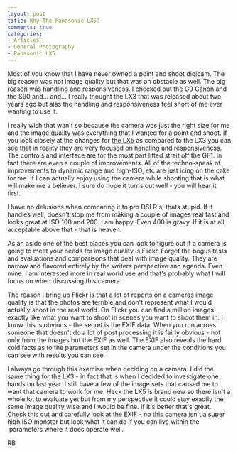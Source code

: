 ```yaml
---
layout: post
title: Why The Panasonic LX5?
comments: true
categories:
- Articles
- General Photography
- Panasonic LX5
---
```

Most of you know that I have never owned a point and shoot digicam. The big reason was not image quality but that was an obstacle as well. The big reason was handling and responsiveness. I checked out the G9 Canon and the S90 and... and... I really thought the LX3 that was released about two years ago but alas the handling and responsiveness feel short of me ever wanting to use it.

I really wish that wan't so because the camera was just the right size for me and the image quality was everything that I wanted for a point and shoot. If you look closely at the changes for <a href="http://www.amazon.com/gp/redirect.html?ie=UTF8&amp;location=http%3A%2F%2Fwww.amazon.com%2Fgp%2Foffer-listing%2FB003WJR69E%3Fie%3DUTF8%26ref_%3Dsr_1_1_olp%26qid%3D1284388619%26sr%3D8-1%26condition%3Dnew&amp;tag=rbde-20&amp;linkCode=ur2&amp;camp=1789&amp;creative=390957" target="_blank">the LX5</a> as compared to the LX3 you can see that in reality they are very focused on handling and responsiveness. The controls and interface are for the most part lifted strait off the GF1. In fact there are even a couple of improvements. All of the techno-speak of improvements to dynamic range and high-ISO, etc are just icing on the cake for me. If I can actually enjoy using the camera while shooting that is what will make me a believer. I sure do hope it turns out well - you will hear it first.

I have no delusions when comparing it to pro DSLR's, thats stupid. If it handles well, doesn't stop me from making a couple of images real fast and looks great at ISO 100 and 200. I am happy. Even 400 is gravy. If it is at all acceptable above that - that is heaven.

As an aside one of the best places you can look to figure out if a camera is going to meet your needs for image quality is Flickr. Forget the bogus tests and evaluations and comparisons that deal with image quality. They are narrow and flavored entirely by the writers perspective and agenda. Even mine. I am interested more in real world use and that's probably what I will focus on when discussing this camera.

The reason I bring up Flickr is that a lot of reports on a cameras image quality is that the photos are terrible and don't represent what I would actually shoot in the real world. On Flickr you can find a million images exactly like what you want to shoot in scenes you want to shoot them in. I know this is obvious - the secret is the EXIF data. When you run across someone that doesn't do a lot of post processing it is fairly obvious - not only from the images but the EXIF as well. The EXIF also reveals the hard cold facts as to the parameters set in the camera under the conditions you can see with results you can see.

I always go through this exercise when deciding on a camera. I did the same thing for the LX3 - in fact that is when I decided to investigate one hands on last year. I still have a few of the image sets that caused me to want that camera to work for me. Heck the LX5 is brand new so there isn't a whole lot to evaluate yet but from my perspective it could stay exactly the same image quality wise and I would be fine. If it's better that's great. <a href="http://www.flickr.com/photos/25983110@N05/sets/72157622781596412/with/4409813093/">Check this out and carefully look at the EXIF</a> - no this camera isn't a super high ISO monster but look what it can do if you can live within the  parameters where it does operate well.

RB